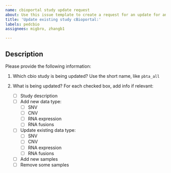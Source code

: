 ```yaml
---
name: cbioportal study update request
about: Use this issue template to create a request for an update for an existing  loaded in the Kids First cBioportal
title: 'Update existing study cBioportal:'
labels: pedcbio
assignees: migbro, zhangb1

---
```


<!--Hi there! Please take a moment to fill out the template below.-->

## Description
Please provide the following information:
1. Which cbio study is being updated? Use the short name, like `pbta_all`

1. What is being updated? For each checked box, add info if relevant:

    - [ ] Study description
    - [ ] Add new data type:
        - [ ] SNV
        - [ ] CNV
        - [ ] RNA expression
        - [ ] RNA fusions
    - [ ] Update existing data type:
        - [ ] SNV
        - [ ] CNV
        - [ ] RNA expression
        - [ ] RNA fusions
    - [ ] Add new samples
    - [ ] Remove some samples
